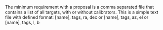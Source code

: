 
The minimum requirement with a proposal is a comma separated file that contains a list of all targets, with or without calibrators. This is a simple text file with defined format:
[name], tags, ra, dec or [name], tags, az, el or [name], tags, l, b